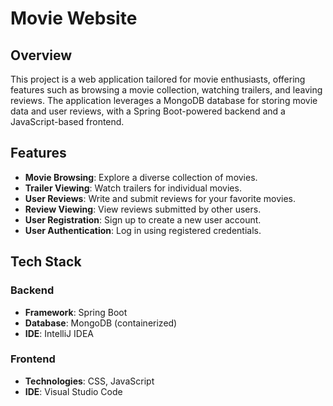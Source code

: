 # Movie Website

## Overview

This project is a web application tailored for movie enthusiasts, offering features such as browsing a movie collection, watching trailers, and leaving reviews. The application leverages a MongoDB database for storing movie data and user reviews, with a Spring Boot-powered backend and a JavaScript-based frontend.

## Features

- **Movie Browsing**: Explore a diverse collection of movies.
- **Trailer Viewing**: Watch trailers for individual movies.
- **User Reviews**: Write and submit reviews for your favorite movies.
- **Review Viewing**: View reviews submitted by other users.
- **User Registration**: Sign up to create a new user account.
- **User Authentication**: Log in using registered credentials.

## Tech Stack

### Backend
- **Framework**: Spring Boot
- **Database**: MongoDB (containerized)
- **IDE**: IntelliJ IDEA

### Frontend
- **Technologies**: CSS, JavaScript
- **IDE**: Visual Studio Code

